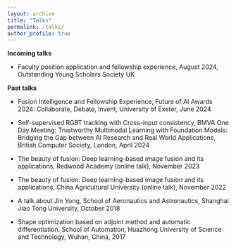 ```yaml
---
layout: archive
title: "Talks"
permalink: /talks/
author_profile: true
---
```


**Incoming talks**

- Faculty position application and fellowship experience, August 2024, Outstanding Young Scholars Society UK  


**Past talks**

- Fusion Intelligence and Fellowship Experience, Future of AI Awards 2024: Collaborate, Debate, Invent, University of Exeter, June 2024

- Self-supervised RGBT tracking with Cross-input consistency, BMVA One Day Meeting: Trustworthy Multimodal Learning with Foundation Models: Bridging the Gap between AI Research and Real World Applications, British Computer Society, London, April 2024

- The beauty of fusion: Deep learning-based image fusion and its applications, Redwood Academy (online talk), November 2023

- The beauty of fusion: Deep learning-based image fusion and its applications, China Agricultural University (online talk), November 2022

- A talk about Jin Yong, School of Aeronautics and Astronautics, Shanghai Jiao Tong University, October 2018

- Shape optimization based on adjoint method and automatic differentiation. School of Automation, Huazhong University of Science and Technology, Wuhan, China, 2017
